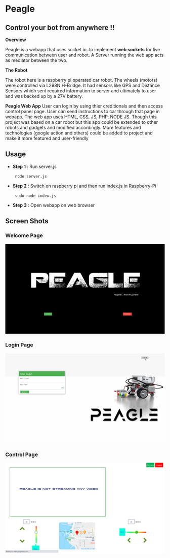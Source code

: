 # **Peagle** 
## Control your bot from anywhere !!

**Overview**

Peagle is a webapp that uses socket.io. to implement **web sockets** for live communication between user and robot. A Server running the web app acts as mediator between the two. 

**The Robot**

The robot here is a raspberry pi operated car robot. The wheels (motors) were controlled via L298N H-Bridge. It had sensors like GPS and Distance Sensors which sent required information to server and ultimately to user and was backed up by a 27V battery. 

**Peagle Web App**
User can login by using thier creditionals and then access control panel page. User can send instructions to car through that page in webapp. The web app uses HTML, CSS, JS, PHP, NODE JS. Though this project was based on a car robot but this app could be extended to other robots and gadgets and modified accordingly. More features and technologies (google action and others) could be added to project and make it more featured and user-friendly

## Usage
- **Step 1** : Run server.js


  ```
   node server.js
  ```
- **Step 2** : Switch on  raspberry pi  and then
    run index.js in Raspberry-Pi 
    ```
     sudo node index.js
    ```
 - **Step 3** : Open webapp on web browser 

## **Screen Shots**
  ### **Welcome Page**
  ![control panel](./style/screen-shots/welcome.png)
  ### **Login Page**
![control panel](./style/screen-shots/login.png)
  ### **Control Page**
![control panel](./style/screen-shots/control.png)
